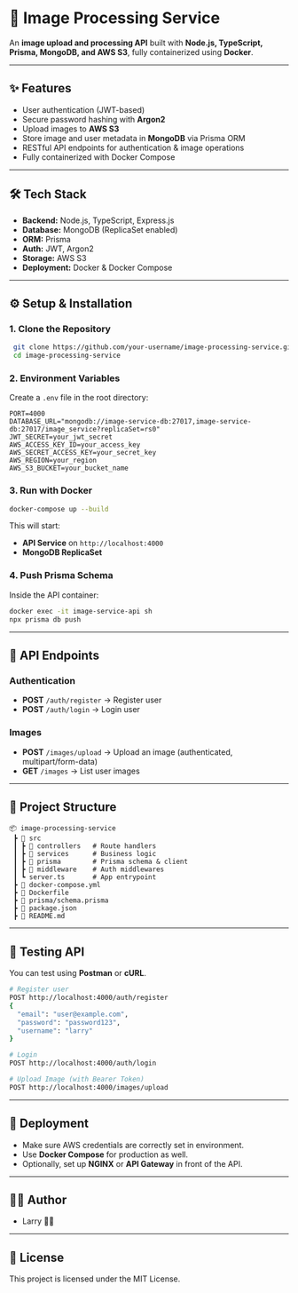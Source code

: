 # 📸 Image Processing Service

An **image upload and processing API** built with **Node.js, TypeScript, Prisma, MongoDB, and AWS S3**, fully containerized using **Docker**.

---

## ✨ Features

* User authentication (JWT-based)
* Secure password hashing with **Argon2**
* Upload images to **AWS S3**
* Store image and user metadata in **MongoDB** via Prisma ORM
* RESTful API endpoints for authentication & image operations
* Fully containerized with Docker Compose

---

## 🛠️ Tech Stack

* **Backend:** Node.js, TypeScript, Express.js
* **Database:** MongoDB (ReplicaSet enabled)
* **ORM:** Prisma
* **Auth:** JWT, Argon2
* **Storage:** AWS S3
* **Deployment:** Docker & Docker Compose

---

## ⚙️ Setup & Installation

### 1. Clone the Repository

```bash
 git clone https://github.com/your-username/image-processing-service.git
 cd image-processing-service
```

### 2. Environment Variables

Create a `.env` file in the root directory:

```env
PORT=4000
DATABASE_URL="mongodb://image-service-db:27017,image-service-db:27017/image_service?replicaSet=rs0"
JWT_SECRET=your_jwt_secret
AWS_ACCESS_KEY_ID=your_access_key
AWS_SECRET_ACCESS_KEY=your_secret_key
AWS_REGION=your_region
AWS_S3_BUCKET=your_bucket_name
```

### 3. Run with Docker

```bash
docker-compose up --build
```

This will start:

* **API Service** on `http://localhost:4000`
* **MongoDB ReplicaSet**

### 4. Push Prisma Schema

Inside the API container:

```bash
docker exec -it image-service-api sh
npx prisma db push
```

---

## 🔑 API Endpoints

### Authentication

* **POST** `/auth/register` → Register user
* **POST** `/auth/login` → Login user

### Images

* **POST** `/images/upload` → Upload an image (authenticated, multipart/form-data)
* **GET** `/images` → List user images

---

## 📂 Project Structure

```
📦 image-processing-service
 ┣ 📂 src
 ┃ ┣ 📂 controllers   # Route handlers
 ┃ ┣ 📂 services      # Business logic
 ┃ ┣ 📂 prisma        # Prisma schema & client
 ┃ ┣ 📂 middleware    # Auth middlewares
 ┃ ┗ server.ts       # App entrypoint
 ┣ 📜 docker-compose.yml
 ┣ 📜 Dockerfile
 ┣ 📜 prisma/schema.prisma
 ┣ 📜 package.json
 ┣ 📜 README.md
```

---

## 🧪 Testing API

You can test using **Postman** or **cURL**.

```bash
# Register user
POST http://localhost:4000/auth/register
{
  "email": "user@example.com",
  "password": "password123",
  "username": "larry"
}

# Login
POST http://localhost:4000/auth/login

# Upload Image (with Bearer Token)
POST http://localhost:4000/images/upload
```

---

## 🚀 Deployment

* Make sure AWS credentials are correctly set in environment.
* Use **Docker Compose** for production as well.
* Optionally, set up **NGINX** or **API Gateway** in front of the API.

---

## 👨‍💻 Author

* Larry 🧑‍💻

---

## 📜 License

This project is licensed under the MIT License.
